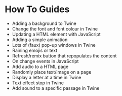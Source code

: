 # How To Guides

* Adding a background to Twine
* Change the font and font colour in Twine
* Updating a HTML element with JavaScript
* Adding a simple animation
* Lots of (faux) pop-up windows in Twine
* Raining emojis or text
* Refresh/remix button that repopulates the content
* On change events in JavaScript
* Add audio to a HTML page
* Randomly place text/image on a page
* Display a letter at a time in Twine
* Text effect stop in Twine
* Add sound to a specific passage in Twine
